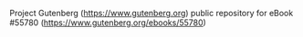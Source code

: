 Project Gutenberg (https://www.gutenberg.org) public repository for
eBook #55780 (https://www.gutenberg.org/ebooks/55780)
